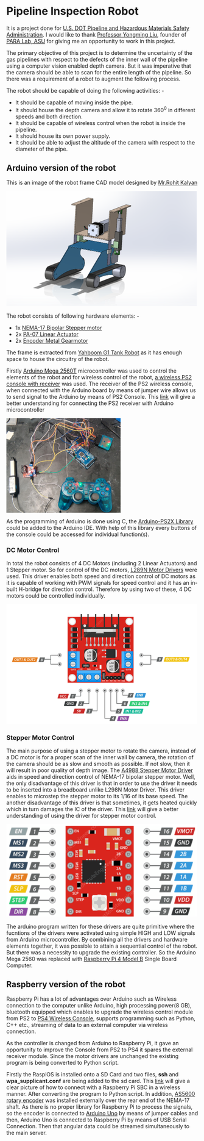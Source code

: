 # Pipeline Inspection Robot
It is a project done for [U.S. DOT Pipeline and Hazardous Materials Safety Administration](https://www.phmsa.dot.gov/). I would like to thank [Professor Yongming Liu](https://search.asu.edu/profile/436365), founder of [PARA Lab, ASU](https://paralab.engineering.asu.edu/people/) for giving me an opportunity to work in this project.

The primary objective of this project is to determine the uncertainty of the gas pipelines with respect to the defects of the inner wall of the pipeline using a computer vision enabled depth camera. But it was imperative that the camera should be able to scan for the entire length of the pipeline. So there was a requirement of a robot to augment the following process.

The robot should be capable of doing the following activities: -
* It should be capable of moving inside the pipe.
* It should house the depth camera and allow it to rotate 360<sup>0</sup> in different speeds and both direction.
* It should be capable of wireless control when the robot is inside the pipeline.
* It should house its own power supply.
* It should be able to adjust the altitude of the camera with respect to the diameter of the pipe.
 

## Arduino version of the robot
This is an image of the robot frame CAD model designed by [Mr.Rohit Kalyan](https://www.linkedin.com/in/rohith-kalyan-kavadapu/)

<img src='imgs/Screenshot 2022-08-27 220944.png'  width=500>

The robot consists of following hardware elements: -
- 1x [NEMA-17 Bipolar Stepper motor](https://www.digikey.com/en/products/detail/trinamic-motion-control-gmbh/QSH4218-51-10-049/4843427?s=N4IgjCBcpgLFoDGUBmBDANgZwKYBoQB7KAbRACZYBOAVgA4A2EAXQIAcAXKEAZQ4CcAlgDsA5iAC%2BBAMxUADAhDJI6bPiKkQNKgyrxWITtz5CxkggwDsNRctW4CxSGWlgql9y3ZdIvASPEpCnJKW1RMBw1nCjkFAyNfABFCAFcAIwwccxAAWnIwyAEU9ScyG2YJIPzo4RwAWzQAAjBLFgkgA)
- 2x [PA-07 Linear Actuator](https://images-na.ssl-images-amazon.com/images/I/A12fkCZbVcL.pdf)
- 2x [Encoder Metal Gearmotor](https://gistgear.com/product/B07GNGGCVP)


The frame is extracted from [Yahboom G1 Tank Robot](https://category.yahboom.net/products/g1tank) as it has enough space to house the circuitry of the robot.

Firstly [Arduino Mega 2560T](https://store-usa.arduino.cc/products/arduino-mega-2560-rev3?selectedStore=us) microcontroller was used to control the elements of the robot
and for wireless control of the robot, [a wireless PS2 console with receiver](https://www.aliexpress.com/item/3256802091612214.html?spm=a2g0o.productlist.main.3.3f7233f2mgTtwv&algo_pvid=6e6fdc5c-17b3-453b-be27-cf4d24ffc3d4&algo_exp_id=6e6fdc5c-17b3-453b-be27-cf4d24ffc3d4-1&pdp_ext_f=%7B%22sku_id%22%3A%2212000019882328062%22%7D&pdp_npi=2%40dis%21USD%218.62%218.62%21%21%21%21%21%40210217fe16624359715848540d073b%2112000019882328062%21sea&curPageLogUid=mezlEgkJVCH2) was used. The receiver of the PS2 wireless console, when connected with the Arduino board by means of jumper wire allows us to send signal to the Arduino by means of PS2 Console. This [link](https://create.arduino.cc/projecthub/igorF2/arduino-robot-with-ps2-controller-playstation-2-joystick-85bddc) will give a better understanding for connecting the PS2 receiver with Arduino microcontroller

 <img src='imgs/IMG_20220323_1013221.jpg' align="center" width=300>

As the programming of Arduino is done using C, the [Arduino-PS2X Library](https://github.com/madsci1016/Arduino-PS2X) could be added to the Arduino IDE. With help of this library every buttons of the console could be accessed for individual function(s).

### DC Motor Control
In total the robot consists of 4 DC Motors (including 2 Linear Actuators) and 1 Stepper motor. So for control of the DC motors, [L289N Motor Drivers](https://lastminuteengineers.com/l298n-dc-stepper-driver-arduino-tutorial/) were used. This driver enables both speed and direction control of DC motors as it is capable of working with PWM signals for speed control and it has an in-built H-bridge for direction control. Therefore by using two of these, 4 DC motors could be controlled individually.

<img src='imgs/Screenshot 2022-09-05 212731.png'  width=500>

### Stepper Motor Control
The main purpose of using a stepper motor to rotate the camera, instead of a DC motor is for a proper scan of the inner wall by camera, the rotation of the camera should be as slow and smooth as possible. If not slow, then it will result in poor quality of depth image. The [A4988 Stepper Motor Driver](https://www.pololu.com/product/1182) aids in speed and direction control of NEMA-17 bipolar stepper motor. Well, the only disadvantage of this driver is that in order to use the driver it needs to be inserted into a breadboard unlike L298N Motor Driver. This driver enables to microstep the stepper motor to its 1/16 of its base speed. The another disadvantage of this driver is that sometimes, it gets heated quickly which in turn damages the IC of the driver. This [link](https://lastminuteengineers.com/a4988-stepper-motor-driver-arduino-tutorial/) will give a better understanding of using the driver for stepper motor control.

<img src='imgs/Screenshot 2022-09-05 220936.png'  width=500>

The arduino program written for these drivers are quite primitive where the fucntions of the drivers were activated using simple HIGH and LOW signals from Arduino microcontroller. By combining all the drivers and hardware elements together, it was possible to attain a sequential control of the robot. But there was a necessity to upgrade the existing controller. So the Arduino Mega 2560 was replaced with [Raspberry Pi 4 Model B](https://www.raspberrypi.com/products/raspberry-pi-4-model-b/) Single Board Computer.

## Raspberry version of the robot
Raspberry Pi has a lot of advantages over Arduino such as Wireless connection to the computer unlike Arduino, high processing power(8 GB), bluetooth equipped which enables to upgrade the wireless control module from PS2 to [PS4 Wireless Console](https://www.playstation.com/en-us/accessories/dualshock-4-wireless-controller/), supports programming such as Python, C++ etc., streaming of data to an external computer via wireless connection. 

As the controller is changed from Arduino to Raspberry Pi, it gave an opportunity to improve the Console from PS2 to PS4 it spares the external receiver module. Since the motor drivers are unchanged the existing program is being converted to Python script.

Firstly the RaspiOS is installed onto a SD Card and two files, **ssh** and **wpa_supplicant.conf** are being added to the sd card. This [link](https://linuxhint.com/rasperberry_pi_wifi_wpa_supplicant/) will give a clear picture of how to connect with a Raspberry Pi SBC in a wireless manner. After converting the program to Python script. In addition, [AS5600 rotary encoder](https://ams.com/en/as5600) was installed externally over the rear end of the NEMA-17 shaft. As there is no proper library for Raspberry Pi to process the signals, so the encoder is connected to [Arduino Uno](https://store-usa.arduino.cc/products/arduino-uno-rev3) by means of jumper cables and then, Arduino Uno is connected to Raspberry Pi by means of USB Serial Connection. Then that angular data could be streamed simultaneously to the main server.  
